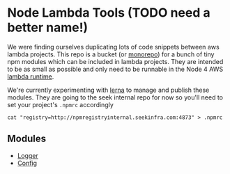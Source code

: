 # Node Lambda Tools (TODO need a better name!)

We were finding ourselves duplicating lots of code snippets between aws lambda projects. This repo is a bucket (or [monorepo](https://github.com/babel/babel/blob/master/doc/design/monorepo.md)) for a bunch of tiny npm modules which can be included in lambda projects. They are intended to be as small as possible and only need to be runnable in the Node 4 AWS [lambda runtime](http://docs.aws.amazon.com/lambda/latest/dg/programming-model.html).

We're currently experimenting with [lerna](https://github.com/lerna/lerna) to manage and publish these modules. They are going to the seek internal repo for now so you'll need to set your project's `.npmrc` accordingly

```
cat "registry=http://npmregistryinternal.seekinfra.com:4873" > .npmrc
```

## Modules

- [Logger](./packages/node-lambda-tools-logger)
- [Config](./packages/node-lambda-tools-config)

